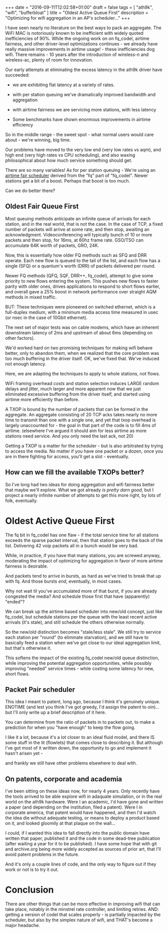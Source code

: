 +++
date = "2016-09-11T12:02:58+01:00"
draft = false
tags = [ "ath9k", "wifi", "bufferbloat" ]
title = "Oldest Active Queue First"
description = "Optimizing for wifi aggregation in an AP's scheduler..."
+++

I have seen nearly no literature on the best ways to pack an aggregate. The WiFi MAC is notoriously known to be inefficient with widely quoted inefficiencies of 90%. While the ongoing work on on fq_codel, airtime fairness, and other driver-level optimizations continues - we already have really massive improvements in airtime usage! - these inefficiencies dog wifi. There remains - 10 years after the introduction of wireless-n and wireless-ac, plenty of room for innovation.

Our early attempts at eliminating the excess latency in the ath9k driver have succeeded:

* we are exhibiting flat latency at a variety of rates.

* with per station queuing we've dramatically improved bandwidth and aggregation

* with airtime fairness we are servicing more stations, with less latency

* Some benchmarks have shown enormous improvements in airtime efficiency

So in the middle range - the sweet spot - what normal users would care about - we're winning, big time.

Our problems have moved to the very low end (very low rates vs aqm),
and high end (very high rates vs CPU scheduling), and also waxing
philosophical about how much service something should get.

There are so many variables! As for per station queuing - 
We're using an [airtime fair scheduler](https://blog.tohojo.dk/2016/06/fixing-the-wifi-performance-anomaly-on-ath9k.html) derived from the "fq" part of "fq_codel". Newer stations get a bit of a boost. Perhaps that boost is too much.

Can we do better there?

## Oldest Fair Queue First

Most queuing methods anticipate an infinite queue of arrivals
for each station, and in the real world, that is not the case. In the
case of TCP, a fixed number of packets will arrive at some rate,
and then stop, awaiting an acknowledgment. Videoconferencing will
typically bunch of 10 or more packets and then stop, for 16ms, at
60hz frame rate. GSO/TSO can accumulate 64K worth of packets, GRO,
24K. 

Now, this is essentially how older FQ methods such as SFQ and DRR
operate. Each new flow is queued to the tail of the list, and each
flow has a single (SFQ) or a quantum's worth (DRR) of packets delivered per
round.

Newer FQ methods (QFQ, SQF, DRR++, fq_codel), attempt to give some
priority to new flows entering the system. This pushes new flows to
faster parity with older ones, drives applications to respond to short
flows earlier, and overall gave a 25% boost in network performance over
straight AQM methods in mixed traffic.

BUT: These techniques were pioneered on switched ethernet, which is a
full-duplex medium, with a minimum media access time measured in usec
(or nsec in the case of 10Gbit ethernet).

The next set of major tests was on cable modems, which have an
inherent downstream latency of 2ms and upstream of about 6ms
(depending on other factors).

We'd worked hard on two promising techniques for making wifi behave
better, only to abandon them, when we realized that the core problem
was too much buffering in the driver itself. OK, we've fixed that.
We've induced not enough latency. 

Here, we are adapting the techniques to apply to whole stations, not
flows.

WiFi framing overhead *costs* and station selection induces LARGE
random delays and jitter, much larger and more apparent now that we
just eliminated excessive buffering from the driver itself, and
started using airtime more efficiently than before.

A TXOP is bound by the number of packets that can be formed in the
aggregate. An aggregate consisting of 20 TCP acks takes nearly no more
time to transmit than one with a single one, and yet that txop
overhead is largely unaccounted for - the goal in that part of the code
is to fill 4ms of airtime. (elsewhere I've argued it should aim for
less airtime as more stations need service. And you only need the last
ack, not 20)

Getting a TXOP is a matter for the scheduler - but is also arbitrated by
trying to access the media. No matter if you have one packet or a dozen,
once you are in there fighting for access, you'll get a slot - eventually.

## How can we fill the available TXOPs better?

So I've long had two ideas for doing aggregation and wifi fairness better
that maybe we'll explore. What we got already *is pretty darn good*, but
I project a nearly infinite number of attempts to get this more right,
by lots of folk, eventually.

# Oldest Active Queue First

The fq bit in fq_codel has one flaw - if the total service time for all stations
exceeds the sparse packet interval, then that station goes to the back
of the list. Delivering 42 voip packets all in a bunch would be very
bad.

While, in practice, if you have that many stations, you are screwed
anyway, moderating the impact of optimizing for aggregation in favor of
more airtime fairness is desirable.

And packets tend to arrive in bursts, as hard as we've tried to break that
up with fq. And those bursts *end*, eventually, in most cases.

Why not wait til you've accumulated more of that burst, if you are already
congested the media? And schedule those first that have (apparently) "ended"?

We can break up the airtime based scheduler into new/old concept, just
like fq_codel, but schedule stations per the queue with the least
recent active arrivals (it's stale), and still schedule the others
otherwise normally.

So the new/old distinction becomes "stale/less stale". We still try to
service each station per "round" (to eliminate starvation), and we
still have to basically feed a station when we've got close to our
ideal aggregation limit, but that's otherwise it.

This softens the impact of the existing fq_codel new/old queue
distinction, while improving the potential aggregation opportunities,
while possibly improving "needed" service times - while costing some
latency for new, short flows.

## Packet Pair scheduler

This idea I meant to patent, long ago, because I think it's genuinely
unique. ENOTIME (and lest you think I've got greedy, I'd assign the
patent to oin)... but I'll only write up a brief description of it here.

You can determine from the ratio of packets in to packets out, to 
make a prediction for when you "have enough" to keep the flow going.

I like it a lot, because it's a lot closer to an ideal fluid model,
and there IS some stuff in the lit (flowlets) that comes
close to describing it. But although I've got most of it written 
down, the opportunity to go and implement it hasn't arisen yet - 

and frankly we still have other problems elsewhere to deal with.

## On patents, corporate and academia

I've been sitting on these ideas now, for nearly 4 years. Only recently
have the tools arrived to be able explore wifi in adaquate simulation,
or in the real world on the ath9k hardware. Were I an academic, I'd
have gone and written a paper (and depending on the institution, filed
a patent). Were I in corporate america, that patent would have
happened, and then I'd watch the idea die without adequate testing,
or means to deploy a product based on it, and looked gloomily at
that plaque on the wall...

I could, if I wanted this idea to fall directly into the public domain
have written that paper, published it and the code in some dead-tree
publication (after waiting a year for it to be published). I have
some hope that with git and archive.org being more widely accepted 
as sources of prior art, that I'll avoid patent problems in the future.

And it's only a couple lines of code, and the only way to figure out
if they work or not is to try it out.

# Conclusion

There are other things that can be more effective in improving wifi
that can take place, notably in the minstrel rate controller, and limiting
retries. AND: getting a version of codel that scales properly - is partially
impacted by the scheduler, but also by the simplex nature of wifi,
and THAT's become a major headache.

